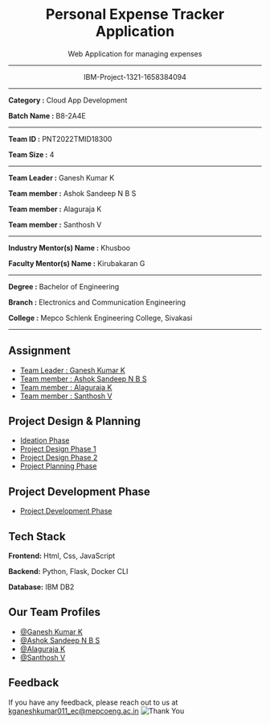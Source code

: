 <p align="center" style="margin-bottom: 0px !important;"></p>
<h1 align="center" style="margin-top: 0px;">Personal Expense Tracker Application</h1>
<p align="center" >Web Application for managing expenses</p>

---

<p align="center" >IBM-Project-1321-1658384094</p>

---

**Category    :** Cloud App Development

**Batch Name  :** B8-2A4E

---

**Team ID     :** PNT2022TMID18300

**Team Size   :** 4

---

**Team Leader :** Ganesh Kumar K

**Team member :** Ashok Sandeep N B S

**Team member :** Alaguraja K

**Team member :** Santhosh V

---

**Industry Mentor(s) Name :** Khusboo

**Faculty Mentor(s) Name  :** Kirubakaran G

---

**Degree	 :**	Bachelor of Engineering

**Branch	 :**	Electronics and Communication Engineering

**College	:**	Mepco Schlenk Engineering College, Sivakasi

---

## Assignment  
 - [Team Leader : Ganesh Kumar K](https://github.com/IBM-EPBL/IBM-Project-1321-1658384094/tree/main/Assessments/Ganesh%20Kumar%20K)
 - [Team member : Ashok Sandeep N B S](https://github.com/IBM-EPBL/IBM-Project-1321-1658384094/tree/main/Assessments/Ashok%20Sandeep%20N%20B%20S)
 - [Team member : Alaguraja K](https://github.com/IBM-EPBL/IBM-Project-1321-1658384094/tree/main/Assessments/Alaguraja%20K)
 - [Team member : Santhosh V](https://github.com/IBM-EPBL/IBM-Project-1321-1658384094/tree/main/Assessments/Santhosh%20V)


## Project Design & Planning
- [Ideation Phase](https://github.com/IBM-EPBL/IBM-Project-1321-1658384094/tree/main/Project%20Design%20%26%20Planning/Ideation%20Phase)
- [Project Design Phase 1](https://github.com/IBM-EPBL/IBM-Project-1321-1658384094/tree/main/Project%20Design%20%26%20Planning/Project%20Design%20Phase%201)
- [Project Design Phase 2](https://github.com/IBM-EPBL/IBM-Project-1321-1658384094/tree/main/Project%20Design%20%26%20Planning/Project%20Design%20Phase%202)
- [Project Planning Phase](https://github.com/IBM-EPBL/IBM-Project-1321-1658384094/tree/main/Project%20Design%20%26%20Planning/Project%20Planning%20Phase)


## Project Development Phase
- [Project Development Phase](https://github.com/IBM-EPBL/IBM-Project-1321-1658384094/tree/main/Project%20Development%20Phase)


## Tech Stack

**Frontend:** Html, Css, JavaScript

**Backend:** Python, Flask, Docker CLI

**Database:** IBM DB2


## Our Team Profiles
- [@Ganesh Kumar K](https://github.com/kganeshkumar011)
- [@Ashok Sandeep N B S](https://github.com/ashoksandeepnbs1987)
- [@Alaguraja K](https://github.com/ibm-nalaiyathiran)
- [@Santhosh V](https://github.com/santhoshv30)


## Feedback
If you have any feedback, please reach out to us at kganeshkumar011_ec@mepcoeng.ac.in
![Thank You](https://github.com/kganeshkumar011/Mine/blob/main/Thank%20You.jpg)
